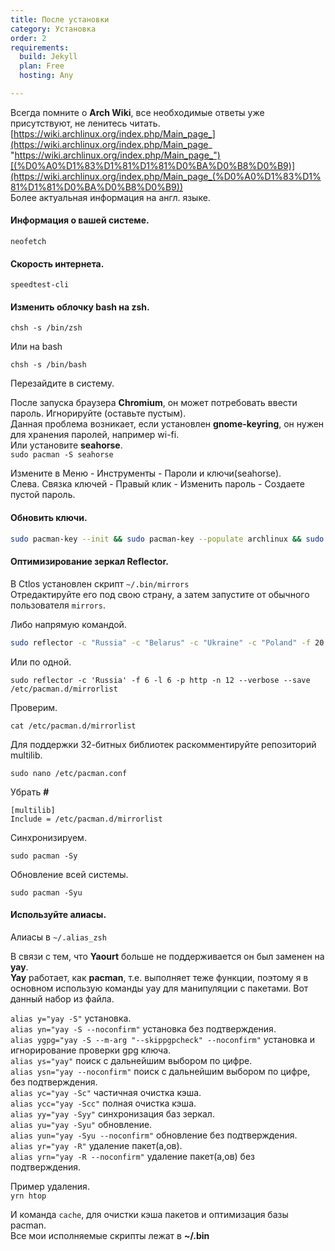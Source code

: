 ```yaml
---
title: После установки
category: Установка
order: 2
requirements:
  build: Jekyll
  plan: Free
  hosting: Any

---
```

Всегда помните о **Arch Wiki**, все необходимые ответы уже присутствуют, не ленитесь читать.  
[https://wiki.archlinux.org/index.php/Main_page_](https://wiki.archlinux.org/index.php/Main_page_ "https://wiki.archlinux.org/index.php/Main_page_")[(%D0%A0%D1%83%D1%81%D1%81%D0%BA%D0%B8%D0%B9)](https://wiki.archlinux.org/index.php/Main_page_(%D0%A0%D1%83%D1%81%D1%81%D0%BA%D0%B8%D0%B9))  
Более актуальная информация на англ. языке.

#### Информация о вашей системе.

`neofetch`

#### Скорость интернета.

`speedtest-cli`

#### Изменить облочку bash на **zsh**.

`chsh -s /bin/zsh`

Или на bash

`chsh -s /bin/bash`

Перезайдите в систему.

После запуска браузера **Chromium**, он может потребовать ввести пароль. Игнорируйте (оставьте пустым).  
Данная проблема возникает, если установлен **gnome-keyring**, он нужен для хранения паролей, например wi-fi.  
Или установите **seahorse**.  
`sudo pacman -S seahorse`

Измените в Меню - Инструменты - Пароли и ключи(seahorse).  
Слева. Связка ключей - Правый клик - Изменить пароль - Создаете пустой пароль.

#### Обновить ключи.

```bash
sudo pacman-key --init && sudo pacman-key --populate archlinux && sudo pacman-key --refresh-keys && sudo pacman -Syy
```

#### Оптимизирование зеркал **Reflector**.

В Ctlos установлен скрипт `~/.bin/mirrors`  
Отредактируйте его под свою страну, а затем запустите от обычного пользователя `mirrors`.

Либо напрямую командой.

```bash
sudo reflector -c "Russia" -c "Belarus" -c "Ukraine" -c "Poland" -f 20 -l 20 -p https -p http -n 20 --save /etc/pacman.d/mirrorlist --sort rate
```

Или по одной.

    sudo reflector -c 'Russia' -f 6 -l 6 -p http -n 12 --verbose --save /etc/pacman.d/mirrorlist

Проверим.

`cat /etc/pacman.d/mirrorlist`

Для поддержки 32-битных библиотек раскомментируйте репозиторий multilib.

`sudo nano /etc/pacman.conf`

Убрать **#**

`[multilib]`  
`Include = /etc/pacman.d/mirrorlist`

Синхронизируем.

`sudo pacman -Sy`

Обновление всей системы.

`sudo pacman -Syu`

#### Используйте алиасы.

Алиасы в `~/.alias_zsh`

В связи с тем, что **Yaourt** больше не поддерживается он был заменен на **yay**.  
**Yay** работает, как **pacman**, т.е. выполняет теже функции, поэтому я в основном использую команды yay для манипуляции с пакетами. Вот данный набор из файла.

`alias y="yay -S"` установка.  
`alias yn="yay -S --noconfirm"` установка без подтверждения.  
`alias ygpg="yay -S --m-arg "--skippgpcheck" --noconfirm"` установка и игнорирование проверки gpg ключа.  
`alias ys="yay"` поиск с дальнейшим выбором по цифре.  
`alias ysn="yay --noconfirm"` поиск с дальнейшим выбором по цифре, без подтверждения.  
`alias yc="yay -Sc"` частичная очистка кэша.  
`alias ycc="yay -Scc"` полная очистка кэша.  
`alias yy="yay -Syy"` синхронизация баз зеркал.  
`alias yu="yay -Syu"` обновление.  
`alias yun="yay -Syu --noconfirm"` обновление без подтверждения.  
`alias yr="yay -R"` удаление пакет(а,ов).  
`alias yrn="yay -R --noconfirm"` удаление пакет(а,ов) без подтверждения.

Пример удаления.  
`yrn htop`

И команда `cache`, для очистки кэша пакетов и оптимизация базы pacman.  
Все мои исполняемые скрипты лежат в **\~/.bin**